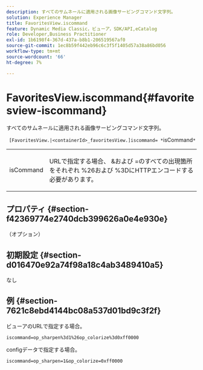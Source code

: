```yaml
---
description: すべてのサムネールに適用される画像サービングコマンド文字列。
solution: Experience Manager
title: FavoritesView.iscommand
feature: Dynamic Media Classic，ビューア，SDK/API,eCatalog
role: Developer,Business Practitioner
exl-id: 1b6198f4-367d-437a-b8b1-206519567af0
source-git-commit: 1ec8b59f442eb96c6c3f5f1405d57a38a86bd056
workflow-type: tm+mt
source-wordcount: '66'
ht-degree: 7%

---
```


# FavoritesView.iscommand{#favoritesview-iscommand}

すべてのサムネールに適用される画像サービングコマンド文字列。

` [FavoritesView.|<containerId>_favoritesView.]iscommand= *`isCommand`*`

<table id="table_2B109D2F91E64B5382B31921C3780FA5"> 
 <tbody> 
  <tr> 
   <td colname="col1"> <p><span class="codeph"><span class="varname"> isCommand</span></span> </p> </td> 
   <td colname="col2"> <p> URLで指定する場合、 <span class="codeph"> &amp;</span>および<span class="codeph"> =</span>のすべての出現箇所をそれぞれ<span class="codeph"> %26</span>および<span class="codeph"> %3D</span>にHTTPエンコードする必要があります。 </p> </td> 
  </tr> 
 </tbody> 
</table>

## プロパティ {#section-f42369774e2740dcb399626a0e4e930e}

（オプション）

## 初期設定 {#section-d016470e92a74f98a18c4ab3489410a5}

なし

## 例 {#section-7621c8ebd4144bc08a537d01bd9c3f2f}

ビューアのURLで指定する場合。

`iscommand=op_sharpen%3d1%26op_colorize%3d0xff0000`

configデータで指定する場合。

`iscommand=op_sharpen=1&op_colorize=0xff0000`
